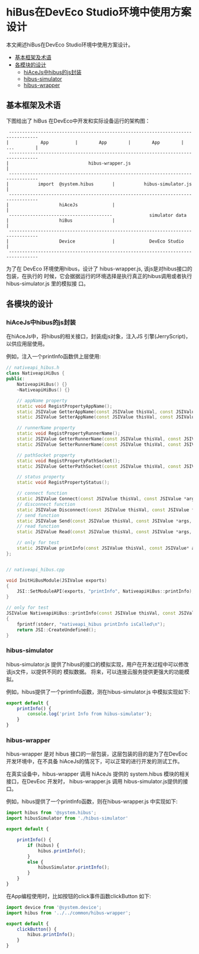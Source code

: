 # hiBus在DevEco Studio环境中使用方案设计


本文阐述hiBus在DevEco Studio环境中使用方案设计。

- [基本框架及术语](#基本框架及术语)
- [各模块的设计](#各模块的设计)
   + [hiAceJs中hibus的js封装](#hiacejs中hibus的js封装)
   + [hibus-simulator](#hibus-simulator)
   + [hibus-wrapper](#hibus-wrapper)


## 基本框架及术语

下图给出了 hiBus 在DevEco中开发和实际设备运行的架构图：

```
 ---------------------------------------------------------------------------------
|            App          |        App        |        App        |    ...        |
 ---------------------------------------------------------------------------------
|                              hibus-wrapper.js                                   |
 ---------------------------------------------------------------------------------
|           import  @system.hibus       |           hibus-simulator.js            |
 ---------------------------------------------------------------------------------
|                   hiAceJs             |                                         |
 ---------------------------------------              simulator data
|                   hiBus               |                                         |
 ---------------------------------------------------------------------------------
|                   Device              |             DevEco Studio               |
 ---------------------------------------------------------------------------------
```

为了在 DevEco 环境使用hibus，设计了 hibus-wrapper.js, 该js是对hibus接口的包装，在执行的
时候，它会据据运行的环境选择是执行真正的hibus调用或者执行 hibus-simulator.js 里的模拟接
口。

## 各模块的设计

### hiAceJs中hibus的js封装

在hiAceJs中，将hibus的相关接口，封装成js对象，注入JS 引擎(JerryScript)，以供应用层使用。

例如，注入一个printInfo函数供上层使用:

```c++
// nativeapi_hibus.h
class NativeapiHiBus {
public:
    NativeapiHiBus() {}
    ~NativeapiHiBus() {}

    // appName property
    static void RegistPropertyAppName();
    static JSIValue GetterAppName(const JSIValue thisVal, const JSIValue *args, uint8_t argsNum);
    static JSIValue SetterAppName(const JSIValue thisVal, const JSIValue *args, uint8_t argsNum);

    // runnerName property
    static void RegistPropertyRunnerName();
    static JSIValue GetterRunnerName(const JSIValue thisVal, const JSIValue *args, uint8_t argsNum);
    static JSIValue SetterRunnerName(const JSIValue thisVal, const JSIValue *args, uint8_t argsNum);

    // pathSocket property
    static void RegistPropertyPathSocket();
    static JSIValue GetterPathSocket(const JSIValue thisVal, const JSIValue *args, uint8_t argsNum);

    // status property
    static void RegistPropertyStatus();

    // connect function
    static JSIValue Connect(const JSIValue thisVal, const JSIValue *args, uint8_t argsNum);
    // disconnect function
    static JSIValue Disconnect(const JSIValue thisVal, const JSIValue *args, uint8_t argsNum);
    // send function
    static JSIValue Send(const JSIValue thisVal, const JSIValue *args, uint8_t argsNum);
    // read function
    static JSIValue Read(const JSIValue thisVal, const JSIValue *args, uint8_t argsNum);

    // only for test
    static JSIValue printInfo(const JSIValue thisVal, const JSIValue* args, uint8_t argsNum);
};


// nativeapi_hibus.cpp

void InitHiBusModule(JSIValue exports)
{
    JSI::SetModuleAPI(exports, "printInfo", NativeapiHiBus::printInfo);
}

// only for test
JSIValue NativeapiHiBus::printInfo(const JSIValue thisVal, const JSIValue* args, uint8_t argsNum)
{
    fprintf(stderr, "nativeapi_hibus printInfo isCalled\n");
    return JSI::CreateUndefined();
}

```


### hibus-simulator

hibus-simulator.js 提供了hibus的接口的模拟实现，用户在开发过程中可以修改该js文件，以提供不同的
模拟数据。
将来，可以连接云服务提供更强大的功能模拟。

例如，hibus提供了一个printInfo函数，测在hibus-simulator.js 中模拟实现如下:

```js
export default {
    printInfo() {
        console.log('print Info from hibus-simulator');
    }
}
```

### hibus-wrapper

hibus-wrapper 是对 hibus 接口的一层包装，这层包装的目的是为了在DevEoc 开发环境中，在不具备
hiAceJs的情况下，可以正常的进行开发的测试工作。

在真实设备中，hibus-wrapper 调用 hiAceJs 提供的 system.hibus 模块的相关接口，在DevEoc 开发时，
hibus-wrapper.js 调用 hibus-simulator.js提供的接口。


例如，hibus提供了一个printInfo函数，则在hibus-wrapper.js 中实现如下:

```js
import hibus from '@system.hibus';
import hibusSimulator from './hibus-simulator'

export default {

    printInfo() {
        if (hibus) {
            hibus.printInfo();
        }
        else {
            hibusSimulator.printInfo();
        }
    }
}
```

在App编程使用时，比如按钮的click事件函数clickButton 如下:

```js
import device from '@system.device';
import hibus from '../../common/hibus-wrapper';

export default {
    clickButton() {
        hibus.printInfo();
    }
}

```


